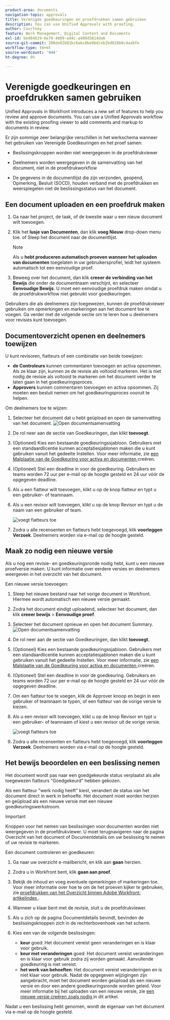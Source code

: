 ```yaml
---
product-area: documents
navigation-topic: approvals
title: Verenigde goedkeuringen en proefdrukken samen gebruiken
description: You can use Unified Approvals with proofing.
author: Courtney
feature: Work Management, Digital Content and Documents
exl-id: be484629-6e70-4809-ad4c-a489d5814da6
source-git-commit: 300de02b81bc6abc8be9bdceb2bd028b0c4aabfe
workflow-type: tm+mt
source-wordcount: '944'
ht-degree: 0%

---
```


# Verenigde goedkeuringen en proefdrukken samen gebruiken

Unified Approvals in Workfront introduces a new set of features to help you review and approve documents. You can use a Unified Approvals workflow with the existing proofing viewer to add comments and markup to documents in review.

Er zijn sommige zeer belangrijke verschillen in het werkschema wanneer het gebruiken van Verenigde Goedkeuringen en het proef samen:

* Beslissingsknoppen worden niet weergegeven in de proefdrukviewer

* Deelnemers worden weergegeven in de samenvatting van het document, niet in de proefdrukworkflow

* De gegevens in de documentlijst die zijn verzonden, geopend, Opmerking, Besluit (SOCD), houden verband met de proefdrukken en weerspiegelen niet de beslissingsstatus van het document.

## Een document uploaden en een proefdruk maken

1. Ga naar het project, de taak, of de kwestie waar u een nieuw document wilt toevoegen.
1. Klik het **lusje van Documenten**, dan klik **voeg Nieuw** drop-down menu toe.
of
Sleep het document naar de documentlijst.

   >[!NOTE]
   >
   >Als u **hebt produceren automatisch proeven wanneer het uploaden van documenten** toegelaten in uw gebruikersprofiel, leidt het systeem automatisch tot een eenvoudige proef.

1. Beweeg over het document, dan klik **creeer de verbinding van het Bewijs** die onder de documentnaam verschijnt, en selecteer **Eenvoudige Bewijs**. U moet een eenvoudige proefdruk maken omdat u de proefdrukworkflow niet gebruikt voor goedkeuringen.

Gebruikers die als deelnemers zijn toegewezen, kunnen de proefdrukviewer gebruiken om opmerkingen en markeringen aan het document toe te voegen. Ga verder met de volgende sectie om te leren hoe u deelnemers voor revisies kunt toevoegen.

## Documentoverzicht openen en deelnemers toewijzen

U kunt revisoren, fiatteurs of een combinatie van beide toewijzen:

* **de Controleurs** kunnen commentaren toevoegen en activa opsommen. Als ze klaar zijn, kunnen ze de revisie als voltooid markeren. Het is niet nodig de revisie als voltooid te markeren om het document verder te laten gaan in het goedkeuringsproces.
* **Approvers** kunnen commentaren toevoegen en activa opsommen. Zij moeten een besluit nemen om het goedkeuringsproces vooruit te helpen.

Om deelnemers toe te wijzen:

1. Selecteer het document dat u hebt geüpload en open de samenvatting van het document.
   ![ Open documentsamenvatting ](assets/open-doc-summary.png)

1. De rol neer aan de sectie van Goedkeuringen, dan klikt **toevoegt**.

1. (Optioneel) Kies een bestaande goedkeuringssjabloon. Gebruikers met een standaardlicentie kunnen acceptatiesjablonen maken die u kunt gebruiken vanuit het gedeelte Instellen. Voor meer informatie, zie [ een Malplaatje van de Goedkeuring voor activa en documenten ](/help/quicksilver/review-and-approve-work/document-reviews-and-approvals/manage-document-approvals/create-approval-template.md) creëren.

1. (Optioneel) Stel een deadline in voor de goedkeuring. Gebruikers en teams worden 72 uur per e-mail op de hoogte gesteld en 24 uur vóór de opgegeven deadline.

1. Als u een fiatteur wilt toevoegen, klikt u op de knop fiatteur en typt u een gebruiker- of teamnaam.

1. Als u een revisor wilt toevoegen, klikt u op de knop Revisor en typt u de naam van een gebruiker of team.

   ![ voegt fiatteurs ](assets/add-approvers.png) toe

1. Zodra u alle recensenten en fiatteurs hebt toegevoegd, klik **voorleggen Verzoek**. Deelnemers worden via e-mail op de hoogte gesteld.

## Maak zo nodig een nieuwe versie

Als u nog een revisie- en goedkeuringsronde nodig hebt, kunt u een nieuwe proefversie maken.  <!-- and add the previous participants, new participants, or a mix of both. --> U kunt informatie over eerdere versies en deelnemers weergeven in het overzicht van het document.

Een nieuwe versie toevoegen:

1. Sleep het nieuwe bestand naar het vorige document in Workfront. Hiermee wordt automatisch een nieuwe versie gemaakt.

1. Zodra het document eindigt uploadend, selecteer het document, dan klik **creeer bewijs** > **Eenvoudige proef**.

1. Selecteer het document opnieuw en open het document Summary.
   ![ Open documentsamenvatting ](assets/open-doc-summary.png)

1. De rol neer aan de sectie van Goedkeuringen, dan klikt **toevoegt**.

1. (Optioneel) Kies een bestaande goedkeuringssjabloon. Gebruikers met een standaardlicentie kunnen acceptatiesjablonen maken die u kunt gebruiken vanuit het gedeelte Instellen. Voor meer informatie, zie [ een Malplaatje van de Goedkeuring voor activa en documenten ](/help/quicksilver/review-and-approve-work/document-reviews-and-approvals/manage-document-approvals/create-approval-template.md) creëren.

1. (Optioneel) Stel een deadline in voor de goedkeuring. Gebruikers en teams worden 72 uur per e-mail op de hoogte gesteld en 24 uur vóór de opgegeven deadline.

1. Om een fiatteur toe te voegen, klik de Approver knoop en begin in een gebruiker of teamnaam te typen, <span class="preview"> of een fiatteur van de vorige versie te kiezen.</span>

1. Als u een revisor wilt toevoegen, klikt u op de knop Revisor en typt u een gebruiker- of teamnaam <span class="preview"> of kiest u een revisor uit de vorige versie. </span>

   ![ voegt fiatteurs ](assets/add-approvers.png) toe

1. Zodra u alle recensenten en fiatteurs hebt toegevoegd, klik **voorleggen Verzoek**. Deelnemers worden via e-mail op de hoogte gesteld.

<!-- add info about reusing previous participants once released -->


## Het bewijs beoordelen en een beslissing nemen

Het document wordt pas naar een goedgekeurde status verplaatst als alle toegewezen fiatteurs &quot;Goedgekeurd&quot; hebben gekozen.

Als een fiatteur &quot;werk nodig heeft&quot; kiest, verandert de status van het document direct in werk in behoefte. Het document moet worden herzien en geüpload als een nieuwe versie met een nieuwe goedkeuringswerkstroom.

>[!IMPORTANT]
>
>Knoppen voor het nemen van beslissingen voor documenten worden niet weergegeven in de proefdrukviewer. U moet terugnavigeren naar de pagina Overzicht van het document of Documentdetails om uw beslissing te nemen of uw revisie te markeren.

Een document controleren en goedkeuren:

1. Ga naar uw overzicht e-mailbericht, en klik aan **gaan** herzien.

1. Zodra u in Workfront bent, klik **gaan aan proef**.

1. Bekijk de inhoud en voeg eventuele opmerkingen of markeringen toe. Voor meer informatie over hoe te om de het proeven kijker te gebruiken, zie [ proefdrukken van het Overzicht binnen Adobe Workfront: artikelindex ](/help/quicksilver/review-and-approve-work/proofing/reviewing-proofs-within-workfront/review-proofs-in-wf.md).

1. Wanneer u klaar bent met de revisie, sluit u de proefdrukviewer.

1. Als u zich op de pagina Documentdetails bevindt, bevinden de beslissingsknoppen zich in de rechterbovenhoek van het scherm.

1. Kies een van de volgende beslissingen:

   * **keur** goed: Het document vereist geen veranderingen en is klaar voor gebruik.
   * **keur met veranderingen** goed: Het document vereist veranderingen en is klaar voor gebruik zodra zij worden gemaakt. Aanvullende goedkeuring is niet vereist.
   * **het werk van behoeften**: Het document vereist veranderingen en is niet klaar voor gebruik. Nadat de opgegeven wijzigingen zijn aangebracht, moet het document worden geüpload als een nieuwe versie en door een andere goedkeuringsronde worden geleid. Voor meer informatie bij het uploaden van een nieuwe versie, zie [ een nieuwe versie creëren zoals nodig ](#create-a-new-version-as-needed) in dit artikel.

Nadat u een beslissing hebt genomen, wordt de eigenaar van het document via e-mail op de hoogte gesteld.
